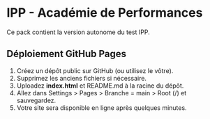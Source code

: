 # IPP - Académie de Performances

Ce pack contient la version autonome du test IPP.

## Déploiement GitHub Pages
1. Créez un dépôt public sur GitHub (ou utilisez le vôtre).
2. Supprimez les anciens fichiers si nécessaire.
3. Uploadez **index.html** et README.md à la racine du dépôt.
4. Allez dans Settings > Pages > Branche = main > Root (/) et sauvegardez.
5. Votre site sera disponible en ligne après quelques minutes.
